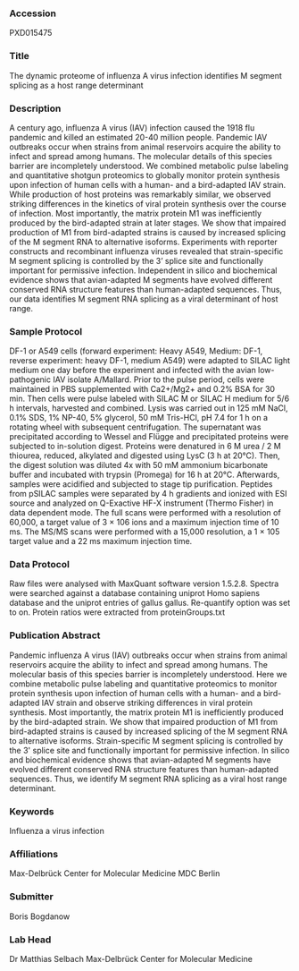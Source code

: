 ### Accession
PXD015475

### Title
The dynamic proteome of influenza A virus infection identifies M segment splicing as a host range determinant

### Description
A century ago, influenza A virus (IAV) infection caused the 1918 flu pandemic and killed an estimated 20-40 million people. Pandemic IAV outbreaks occur when strains from animal reservoirs acquire the ability to infect and spread among humans. The molecular details of this species barrier are incompletely understood. We combined metabolic pulse labeling and quantitative shotgun proteomics to globally monitor protein synthesis upon infection of human cells with a human- and a bird-adapted IAV strain. While production of host proteins was remarkably similar, we observed striking differences in the kinetics of viral protein synthesis over the course of infection. Most importantly, the matrix protein M1 was inefficiently produced by the bird-adapted strain at later stages. We show that impaired production of M1 from bird-adapted strains is caused by increased splicing of the M segment RNA to alternative isoforms. Experiments with reporter constructs and recombinant influenza viruses revealed that strain-specific M segment splicing is controlled by the 3’ splice site and functionally important for permissive infection. Independent in silico and biochemical evidence shows that avian-adapted M segments have evolved different conserved RNA structure features than human-adapted sequences. Thus, our data identifies M segment RNA splicing as a viral determinant of host range.

### Sample Protocol
DF-1 or A549 cells (forward experiment: Heavy A549, Medium: DF-1, reverse experiment: heavy DF-1, medium A549) were adapted to SILAC light medium one day before the experiment and infected with the avian low-pathogenic IAV isolate A/Mallard. Prior to the pulse period, cells were maintained in PBS supplemented with Ca2+/Mg2+ and 0.2% BSA for 30 min. Then cells were pulse labeled with SILAC M or SILAC H medium for 5/6 h intervals, harvested and combined. Lysis was carried out in 125 mM NaCl, 0.1% SDS, 1% NP-40, 5% glycerol, 50 mM Tris-HCl, pH 7.4 for 1 h on a rotating wheel with subsequent centrifugation. The supernatant was precipitated according to Wessel and Flügge and precipitated proteins were subjected to in-solution digest. Proteins were denatured in 6 M urea / 2 M thiourea, reduced, alkylated and digested using LysC (3 h at 20°C). Then, the digest solution was diluted 4x with 50 mM ammonium bicarbonate buffer and incubated with trypsin (Promega) for 16 h at 20°C. Afterwards, samples were acidified and subjected to stage tip purification. Peptides from pSILAC samples were separated by 4 h gradients and ionized with ESI source and analyzed on Q-Exactive HF-X instrument (Thermo Fisher) in data dependent mode. The full scans were performed with a resolution of 60,000, a target value of 3 × 106 ions and a maximum injection time of 10 ms. The MS/MS scans were performed with a 15,000 resolution, a 1 × 105 target value and a 22 ms maximum injection time.

### Data Protocol
Raw files were analysed with MaxQuant software version 1.5.2.8. Spectra were searched against a database containing uniprot Homo sapiens database and the uniprot entries of gallus gallus. Re-quantify option was set to on. Protein ratios were extracted from proteinGroups.txt

### Publication Abstract
Pandemic influenza A virus (IAV) outbreaks occur when strains from animal reservoirs acquire the ability to infect and spread among humans. The molecular basis of this species barrier is incompletely understood. Here we combine metabolic pulse labeling and quantitative proteomics to monitor protein synthesis upon infection of human cells with a human- and a bird-adapted IAV strain and observe striking differences in viral protein synthesis. Most importantly, the matrix protein M1 is inefficiently produced by the bird-adapted strain. We show that impaired production of M1 from bird-adapted strains is caused by increased splicing of the M segment RNA to alternative isoforms. Strain-specific M segment splicing is controlled by the 3' splice site and functionally important for permissive infection. In silico and biochemical evidence shows that avian-adapted M segments have evolved different conserved RNA structure features than human-adapted sequences. Thus, we identify M segment RNA splicing as a viral host range determinant.

### Keywords
Influenza a virus infection

### Affiliations
Max-Delbrück Center for Molecular Medicine
MDC Berlin

### Submitter
Boris Bogdanow

### Lab Head
Dr Matthias Selbach
Max-Delbrück Center for Molecular Medicine


